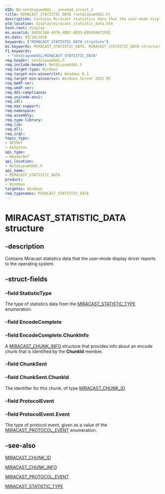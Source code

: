 ```yaml
---
UID: NS:netdispumdddi.__unnamed_struct_2
title: MIRACAST_STATISTIC_DATA (netdispumdddi.h)
description: Contains Miracast statistics data that the user-mode display driver reports to the operating system.
old-location: display\miracast_statistic_data.htm
tech.root: display
ms.assetid: 94D5C260-4076-4DB7-8ED3-E0549A872FEE
ms.date: 05/10/2018
keywords: ["MIRACAST_STATISTIC_DATA structure"]
ms.keywords: MIRACAST_STATISTIC_DATA, MIRACAST_STATISTIC_DATA structure [Display Devices], display.miracast_statistic_data, netdispumdddi/MIRACAST_STATISTIC_DATA
f1_keywords:
 - "netdispumdddi/MIRACAST_STATISTIC_DATA"
req.header: netdispumdddi.h
req.include-header: Netdispumdddi.h
req.target-type: Windows
req.target-min-winverclnt: Windows 8.1
req.target-min-winversvr: Windows Server 2012 R2
req.kmdf-ver: 
req.umdf-ver: 
req.ddi-compliance: 
req.unicode-ansi: 
req.idl: 
req.max-support: 
req.namespace: 
req.assembly: 
req.type-library: 
req.lib: 
req.dll: 
req.irql: 
topic_type:
- APIRef
- kbSyntax
api_type:
- HeaderDef
api_location:
- Netdispumdddi.h
api_name:
- MIRACAST_STATISTIC_DATA
product:
- Windows
targetos: Windows
req.typenames: MIRACAST_STATISTIC_DATA
---
```


# MIRACAST_STATISTIC_DATA structure


## -description


Contains Miracast statistics data that the user-mode display driver reports to the operating system.


## -struct-fields




### -field StatisticType

The type of statistics data from the <a href="https://docs.microsoft.com/windows-hardware/drivers/ddi/netdispumdddi/ne-netdispumdddi-miracast_statistic_type">MIRACAST_STATISTIC_TYPE</a> enumeration.


### -field EncodeComplete


### -field EncodeComplete.ChunkInfo

A <a href="https://docs.microsoft.com/windows-hardware/drivers/ddi/netdispumdddi/ns-netdispumdddi-miracast_chunk_info">MIRACAST_CHUNK_INFO</a> structure that provides info about an encode chunk that is identified by the <b>ChunkId</b> member.


### -field ChunkSent


### -field ChunkSent.ChunkId

The identifier for this chunk, of type <a href="https://docs.microsoft.com/windows-hardware/drivers/ddi/netdispumdddi/ns-netdispumdddi-miracast_chunk_id">MIRACAST_CHUNK_ID</a>.


### -field ProtocolEvent


### -field ProtocolEvent.Event

The type of protocol event, given as a value of the <a href="https://docs.microsoft.com/windows-hardware/drivers/ddi/netdispumdddi/ne-netdispumdddi-miracast_protocol_event">MIRACAST_PROTOCOL_EVENT</a> enumeration.


## -see-also




<a href="https://docs.microsoft.com/windows-hardware/drivers/ddi/netdispumdddi/ns-netdispumdddi-miracast_chunk_id">MIRACAST_CHUNK_ID</a>



<a href="https://docs.microsoft.com/windows-hardware/drivers/ddi/netdispumdddi/ns-netdispumdddi-miracast_chunk_info">MIRACAST_CHUNK_INFO</a>



<a href="https://docs.microsoft.com/windows-hardware/drivers/ddi/netdispumdddi/ne-netdispumdddi-miracast_protocol_event">MIRACAST_PROTOCOL_EVENT</a>



<a href="https://docs.microsoft.com/windows-hardware/drivers/ddi/netdispumdddi/ne-netdispumdddi-miracast_statistic_type">MIRACAST_STATISTIC_TYPE</a>
 

 

